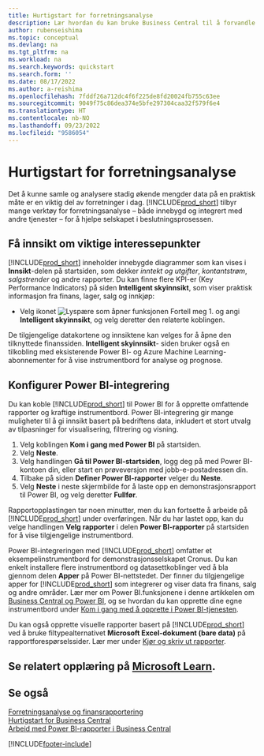 ```yaml
---
title: Hurtigstart for forretningsanalyse
description: Lær hvordan du kan bruke Business Central til å forvandle firmadata til praktisk innsikt ved hjelp av forretningsanalyserapporter og -instrumentbord.
author: rubenseishima
ms.topic: conceptual
ms.devlang: na
ms.tgt_pltfrm: na
ms.workload: na
ms.search.keywords: quickstart
ms.search.form: ''
ms.date: 08/17/2022
ms.author: a-reishima
ms.openlocfilehash: 7fddf26a712dc4f6f225de8fd20024fb755c63ee
ms.sourcegitcommit: 9049f75c86dea374e5bfe297304caa32f579f6e4
ms.translationtype: HT
ms.contentlocale: nb-NO
ms.lasthandoff: 09/23/2022
ms.locfileid: "9586054"
---
```

# <a name="business-intelligence-quick-start"></a>Hurtigstart for forretningsanalyse

Det å kunne samle og analysere stadig økende mengder data på en praktisk måte er en viktig del av forretninger i dag. [!INCLUDE[prod_short](includes/prod_short.md)] tilbyr mange verktøy for forretningsanalyse – både innebygd og integrert med andre tjenester – for å hjelpe selskapet i beslutningsprosessen.

## <a name="get-insights-on-your-key-points-of-interest"></a>Få innsikt om viktige interessepunkter

[!INCLUDE[prod_short](includes/prod_short.md)] inneholder innebygde diagrammer som kan vises i **Innsikt**-delen på startsiden, som dekker *inntekt og utgifter*, *kontantstrøm*, *salgstrender* og andre rapporter. Du kan finne flere KPI-er (Key Performance Indicators) på siden **Intelligent skyinnsikt**, som viser praktisk informasjon fra finans, lager, salg og innkjøp:

* Velg ikonet ![Lyspære som åpner funksjonen Fortell meg 1.](media/ui-search/search_small.png "Fortell hva du vil gjøre") og angi **Intelligent skyinnsikt**, og velg deretter den relaterte koblingen.

De tilgjengelige datakortene og innsiktene kan velges for å åpne den tilknyttede finanssiden. **Intelligent skyinnsikt**- siden bruker også en tilkobling med eksisterende Power BI- og Azure Machine Learning-abonnementer for å vise instrumentbord for analyse og prognose.

## <a name="set-up-power-bi-integration"></a>Konfigurer Power BI-integrering

Du kan koble [!INCLUDE[prod_short](includes/prod_short.md)] til Power BI for å opprette omfattende rapporter og kraftige instrumentbord. Power BI-integrering gir mange muligheter til å gi innsikt basert på bedriftens data, inkludert et stort utvalg av tilpasninger for visualisering, filtrering og visning.

1. Velg koblingen **Kom i gang med Power BI** på startsiden.
2. Velg **Neste**.
3. Velg handlingen **Gå til Power BI-startsiden**, logg deg på med Power BI-kontoen din, eller start en prøveversjon med jobb-e-postadressen din.
4. Tilbake på siden **Definer Power BI-rapporter** velger du **Neste**.
5. Velg **Neste** i neste skjermbilde for å laste opp en demonstrasjonsrapport til Power BI, og velg deretter **Fullfør**.

Rapportopplastingen tar noen minutter, men du kan fortsette å arbeide på [!INCLUDE[prod_short](includes/prod_short.md)] under overføringen. Når du har lastet opp, kan du velge handlingen **Velg rapporter** i delen **Power BI-rapporter** på startsiden for å vise tilgjengelige instrumentbord.

Power BI-integreringen med [!INCLUDE[prod_short](includes/prod_short.md)] omfatter et eksempelinstrumentbord for demonstrasjonsselskapet Cronus. Du kan enkelt installere flere instrumentbord og datasettkoblinger ved å bla gjennom delen **Apper** på Power BI-nettstedet. Der finner du tilgjengelige apper for [!INCLUDE[prod_short](includes/prod_short.md)] som integrerer og viser data fra finans, salg og andre områder. Lær mer om Power BI.funksjonene i denne artikkelen om [Business Central og Power BI](admin-powerbi.md), og se hvordan du kan opprette dine egne instrumentbord under [Kom i gang med å opprette i Power BI-tjenesten](/power-bi/fundamentals/service-get-started).

Du kan også opprette visuelle rapporter basert på [!INCLUDE[prod_short](includes/prod_short.md)] ved å bruke filtypealternativet **Microsoft Excel-dokument (bare data)** på rapportforespørselssider. Lær mer under [Kjør og skriv ut rapporter](ui-work-report.md).

## <a name="see-related-training-at-microsoft-learn"></a>Se relatert opplæring på [Microsoft Learn](/learn/paths/use-power-bi).

## <a name="see-also"></a>Se også

[Forretningsanalyse og finansrapportering](bi.md)  
[Hurtigstart for Business Central](quick-start-business-central.md)  
[Arbeid med Power BI-rapporter i Business Central](across-working-with-powerbi.md)  

[!INCLUDE[footer-include](includes/footer-banner.md)]
